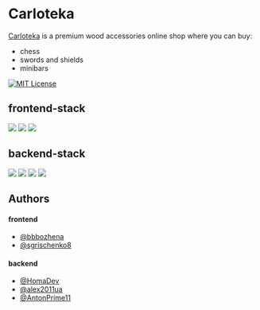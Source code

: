 # Carloteka

[Carloteka](https://carloteka.com/) is a premium wood accessories online shop where you can buy:
- chess
- swords and shields
- minibars

[![MIT License](https://img.shields.io/badge/License-MIT-green.svg)](https://choosealicense.com/licenses/mit/)
## frontend-stack

<img src="https://img.shields.io/badge/TypeScript-3178c6?logo=typescript&logoColor=white&style=ShieldStyle" /> <img src="https://img.shields.io/badge/React-4FACDF?logo=react&logoColor=white&style=ShieldStyle" />
 <img src="https://img.shields.io/badge/styled-components?logo=styled-components&logoColor=white&style=ShieldStyle&color=darkgreen" />
 
## backend-stack

<img src="https://img.shields.io/badge/Python-244c6f?logo=python&logoColor=white&style=ShieldStyle" /> <img src="https://img.shields.io/badge/Django-0c4b33?logo=django&logoColor=white&style=ShieldStyle" /> <img src="https://img.shields.io/badge/Django%20Rest%20Framework-a30000?logo=django&logoColor=white&style=ShieldStyle&color=darkgreen" /> <img src="https://img.shields.io/badge/Docker-ffffff?logo=docker&logoColor=white&style=ShieldStyle&color=blue" />

## Authors

#### frontend
- [@bbbozhena](https://github.com/bbbozhena)
- [@sgrischenko8](https://github.com/sgrischenko8)

#### backend
- [@HomaDev](https://github.com/HomaDev)
- [@alex2011ua](https://github.com/alex2011ua)
- [@AntonPrime11](https://github.com/AntonPrime11)

